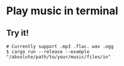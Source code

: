 # Play music in terminal

## Try it!

```shell script
# Currently support .mp3 .flac. wav .ogg
$ cargo run --release --example "/absolute/path/to/your/music/files/in"
```

